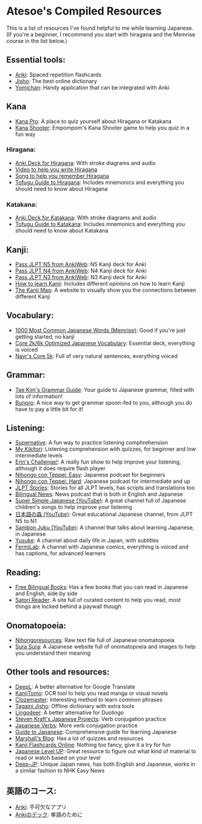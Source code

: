 # Atesoe's Compiled Resources
This is a list of resources I've found helpful to me while learning Japanese. (If you're a beginner, I recommend you start with hiragana and the Memrise course in the list below.)


## Essential tools:
* [Anki](https://apps.ankiweb.net): Spaced repetition flashcards
* [Jisho](https://jisho.org): The best online dictionary
* [Yomichan](https://foosoft.net/projects/yomichan): Handy application that can be integrated with Anki

## Kana
* [Kana Pro](https://kana.pro): A place to quiz yourself about Hiragana or Katakana
* [Kana Shooter](https://emp500.github.io/kanashooter): Empompom's Kana Shooter game to help you quiz in a fun way


### Hiragana:
* [Anki Deck for Hiragana](https://ankiweb.net/shared/info/722065315): With stroke diagrams and audio
* [Video to help you write Hiragana](https://www.youtube.com/watch?v=wD3FJgij79c)
* [Song to help you remember Hiragana](https://www.youtube.com/watch?v=OAYWzznNXf8)
* [Tofugu Guide to Hiragana](https://www.tofugu.com/japanese/learn-hiragana): Includes mnemonics and everything you should need to know about Hiragana

### Katakana:
* [Anki Deck for Katakana](https://ankiweb.net/shared/info/1678048485): With stroke diagrams and audio
* [Tofugu Guide to Katakana](https://www.tofugu.com/japanese/learn-katakana): Includes mnemonics and everything you should need to know about Katakana


## Kanji:
* [Pass JLPT N5 from AnkiWeb](https://ankiweb.net/shared/info/1142282583): N5 Kanji deck for Anki
* [Pass JLPT N4 from AnkiWeb](https://ankiweb.net/shared/info/431671556): N4 Kanji deck for Anki
* [Pass JLPT N3 from AnkiWeb](https://ankiweb.net/shared/info/1931773451): N3 Kanji deck for Anki
* [How to learn Kanji](https://www.tofugu.com/japanese/how-to-learn-kanji/): Includes different opinions on how to learn Kanji
* [The Kanji Map](https://thekanjimap.com/): A website to visually show you the connections between different Kanji


## Vocabulary:
* [1000 Most Common Japanese Words (Memrise)](https://www.memrise.com/course/1036012/1000-most-common-japanese-words-with-audio): Good if you're just getting started, no kanji
* [Core 2k/6k Optimized Japanese Vocabulary](https://mega.nz/#!QIQywAAZ!g6wRM6KvDVmLxq7X5xLrvaw7HZGyYULUkT_YDtQdgfU): Essential deck, everything is voiced
* [Nayr's Core 5k](https://mega.nz/#!dgZSwYzD!1ntDq0I_P-5s8sqnwyolXohH6HRvdUnde2jiQuBEL7U): Full of very natural sentences, everything voiced


## Grammar:
* [Tae Kim's Grammar Guide](http://www.guidetojapanese.org/grammar_guide.pdf): Your guide to Japanese grammar, filled with lots of information!
* [Bunpro](https://www.bunpro.jp): A nice way to get grammar spoon-fed to you, although you do have to pay a little bit for it!

## Listening:
* [Supernative](https://supernative.tv/ja): A fun way to practice listening comphrehension
* [My Kikitori](http://mykikitori.com): Listening comprehension with quizzes, for beginner and low intermediate levels
* [Erin's Challenge!](https://www.erin.ne.jp/en/): A really fun show to help improve your listening, although it does require flash player
* [Nihongo con Teppei: Easy](http://nihongoconteppei.com): Japanese podcast for beginners
* [Nihongo con Teppei: Hard](http://teppeisensei.com): Japanese podcast for intermediate and up
* [JLPT Stories](https://jlptstories.com/): Stories for all JLPT levels, has scripts and translations too
* [Bilingual News](https://bilingualnews.libsyn.com/): News podcast that is both in English and Japanese
* [Super Simple Japanese (YouTube)](https://www.youtube.com/user/supersimplejapanese/videos): A great channel full of Japanese children's songs to help improve your listening
* [日本語の森 (YouTube)](https://www.youtube.com/user/freejapaneselessons3/videos): Great educational Japanese channel, from JLPT N5 to N1
* [Sambon Juku (YouTube)](https://www.youtube.com/channel/UC0ujXryUUwILURRKt9Eh7Nw/videos): A channel that talks about learning Japanese, in Japanese
* [Yusuke](https://www.youtube.com/channel/UCcCeJ3pQYFgvfVuMxVRWhoA/videos): A channel about daily life in Japan, with subtitles
* [FermiLab](https://www.youtube.com/channel/UC3-1iYGHfR43q_b974vUNYg/videos): A channel with Japanese comics, everything is voiced and has captions, for advanced learners

## Reading:
* [Free Bilingual Books](http://bilinguis.com/): Has a few books that you can read in Japanese and English, side by side
* [Satori Reader](https://www.satorireader.com/): A site full of curated content to help you read, most things are locked behind a paywall though

## Onomatopoeia:
* [Nihongoresources](https://github.com/Pomax/nihongoresources.com/blob/master/giongo.txt): Raw text file full of Japanese onomatopoeia
* [Sura Sura](http://sura-sura.com/): A Japanese website full of onomatopoeia and images to help you understand their meaning

## Other tools and resources:
* [DeepL](https://www.deepl.com/): A better alternative for Google Translate
* [KanjiTomo](https://www.kanjitomo.net): OCR tool to help you read manga or visual novels
* [Clozemaster](https://www.clozemaster.com): Interesting method to learn common phrases
* [Tagaini Jisho](https://www.tagaini.net): Offline dictionary with extra tools
* [Lingodeer](https://www.lingodeer.com): A better alternative for Duolingo
* [Steven Kraft's Japanese Projects](https://steven-kraft.com/projects/japanese): Verb conjugation practice
* [Japanese Verbs](https://verbs.humberto.dev/): More verb conjugation practice
* [Guide to Japanese](http://www.guidetojapanese.org/learn/complete): Comprehensive guide for learning Japanese
* [Marshall's Blog](https://marshallyin.com/): Has a lot of quizzes and resources
* [Kanji Flashcards Online](https://kanji.fluentcards.com/): Nothing too fancy, give it a try for fun
* [Japanese Level UP](https://japaneselevelup.com/difficulty-level-guide-everything-japanese): Great resource to figure out what kind of material to read or watch based on your level
* [Deep-JP](https://deep-jp.com/): Unique Japan news, has both English and Japanese, works in a similar fashion to NHK Easy News

## 英語のコース:
* [Anki](https://apps.ankiweb.net): 不可欠なアプリ
* [Ankiのデック](https://ankiweb.net/shared/info/1503073102): 単語のために
